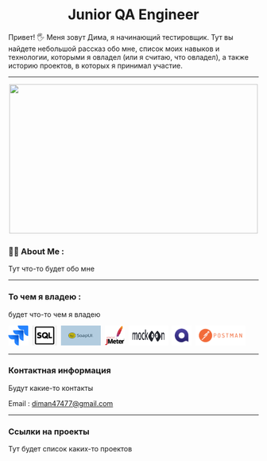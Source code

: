 <h1 align="center">Junior QA Engineer</h1>
  
Привет! :raised_hand_with_fingers_splayed: Меня зовут Дима, я начинающий тестировщик. Тут вы найдете небольшой рассказ обо мне, список моих навыков и технологии, которыми я овладел (или я считаю, что овладел), а также историю проектов, в которых я принимал участие.

---

<div align="center">
  <img src="https://media.giphy.com/media/dWesBcTLavkZuG35MI/giphy.gif" width="500" height="300"/>
</div>


### :man_technologist: About Me : 

Тут что-то будет обо мне

---

### То чем я владею : 

будет что-то чем я владею
 <div>
  <img src="https://github.com/LyubimovDS/Hello/blob/main/folder/icon/5968875.png" title="Jira" alt="Java" width="40" height="40"/>&nbsp;
  <img src="https://github.com/LyubimovDS/Hello/blob/main/folder/icon/SQL.png" title="SQL" alt="Java" width="50" height="40"/>&nbsp;
  <img src="https://github.com/LyubimovDS/Hello/blob/main/folder/icon/SoapUI.svg" title="SoapUI" alt="Java" width="80" height="40"/>&nbsp;
  <img src="https://github.com/LyubimovDS/Hello/blob/main/folder/icon/jmeter_square.svg" title="jmeter" alt="Java" width="40" height="40"/>&nbsp;
   <img src="https://github.com/LyubimovDS/Hello/blob/main/folder/icon/mokcoon.svg" title="mokcoon" alt="Java" width="80" height="40"/>&nbsp;
   <img src="https://github.com/LyubimovDS/Hello/blob/main/folder/icon/qase%20io_logo.png" title="qase.io" alt="Java" width="40" height="40"/>&nbsp;
   <img src="https://github.com/LyubimovDS/Hello/blob/main/folder/icon/%D0%BF%D0%BE%D1%81%D1%82%D0%BC%D0%B0%D0%BD.png" title="Postman" alt="Java" width="100" height="40"/>&nbsp;
   
</div>

---

### Контактная информация

Будут какие-то контакты

Email : diman47477@gmail.com

---

### Ссылки на проекты

Тут будет список каких-то проектов
